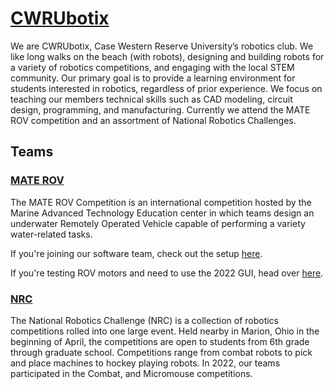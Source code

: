 [//]: # (If you change descriptions here, consider changing them for the website too)

# [CWRUbotix](https://www.cwrubotix.org/)
We are CWRUbotix, Case Western Reserve University’s robotics club. We like long walks on the beach (with robots), designing and building robots for a variety of robotics competitions, and engaging with the local STEM community. Our primary goal is to provide a learning environment for students interested in robotics, regardless of prior experience. We focus on teaching our members technical skills such as CAD modeling, circuit design, programming, and manufacturing. Currently we attend the MATE ROV competition and an assortment of National Robotics Challenges.

## Teams
### [MATE ROV](https://www.cwrubotix.org/mate_rov.html)
The MATE ROV Competition is an international competition hosted by the Marine Advanced Technology Education center in which teams design an underwater Remotely Operated Vehicle capable of performing a variety water-related tasks.

If you're joining our software team, check out the setup [here](https://github.com/cwruRobotics/.github/wiki/MATE-Software-Setup).

If you're testing ROV motors and need to use the 2022 GUI, head over [here](https://github.com/cwruRobotics/rov-22/wiki/Testing-Thrusters).

### [NRC](https://www.cwrubotix.org/nrc.html)
The National Robotics Challenge (NRC) is a collection of robotics competitions rolled into one large event. Held nearby in Marion, Ohio in the beginning of April, the competitions are open to students from 6th grade through graduate school. Competitions range from combat robots to pick and place machines to hockey playing robots. In 2022, our teams participated in the Combat, and Micromouse competitions.
